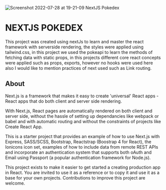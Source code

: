 

![Screenshot 2022-07-28 at 19-21-09 NextJS Pokedex](https://user-images.githubusercontent.com/93333842/181658440-ffd65772-75d3-4c52-9bbd-17bc5e1d41a3.png)

# NEXTJS POKEDEX

This project was created using nextJs to learn and master the react framework with serverside rendering, the styles were applied using tailwind.css,
in this project we used the pokeapi to learn the methods of fetching data with static props, in this projects different core react concepts were applied such as props,
exports, however no hooks were used here also I would like to mention practices of next used such as Link routing. 


## About 

Next.js is a framework that makes it easy to create 'universal' React apps - React apps that do both client and server side rendering.

With Next.js, React pages are automatically rendered on both client and server side, without the hassle of setting up dependancies like webpack or babel and with automatic routing and without the constraints of projects like Create React App.

This is a starter project that provides an example of how to use Next.js with Express, SASS/SCSS, Bootstrap, Reactstrap (Boostrap 4 for React), the Ionicons icon set, examples of how to include data from remote REST APIs and incorporate an authentication system that supports both oAuth and Email using Passport (a popular authentication framework for Node.js).

This project exists to make it easier to get started a creating production app in React. You are invited to use it as a reference or to copy it and use it as a base for your own projects. Contributions to improve this project are welcome.
